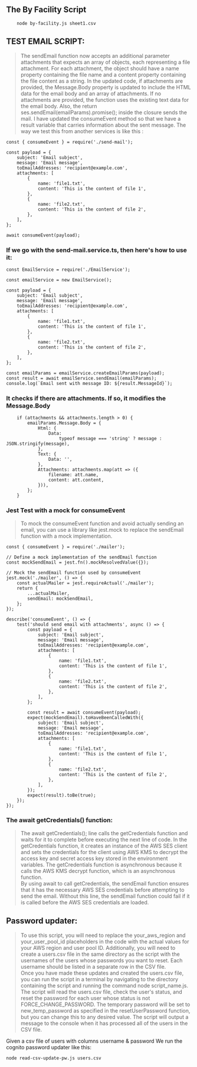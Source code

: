 ## The By Facility Script
```terminal
    node by-facility.js sheet1.csv
```

## TEST EMAIL SCRIPT:
>The sendEmail function now accepts an additional parameter attachments that expects an array of objects, each representing a file attachment.
For each attachment, the object should have a name property containing the file name and a content property containing the file content as a string.
In the updated code, if attachments are provided, the Message.Body property is updated to include the HTML data for the email body and an array of attachments. If no attachments are provided, the function uses the existing text data for the email body.
Also, the return ses.sendEmail(emailParams).promise(); inside the closure sends the mail.
I have updated the consumeEvent method so that we have a result  variable that carries information about the sent message.
The way we test this from another services is like this :
```terminal
const { consumeEvent } = require('./send-mail');

const payload = {
    subject: 'Email subject',
    message: 'Email message',
    toEmailAddresses: 'recipient@example.com',
    attachments: [
        {
            name: 'file1.txt',
            content: 'This is the content of file 1',
        },
        {
            name: 'file2.txt',
            content: 'This is the content of file 2',
        },
    ],
};

await consumeEvent(payload);
```

### If we go with the send-mail.service.ts, then here's how to use it: 
```terminal
const EmailService = require('./EmailService');

const emailService = new EmailService();

const payload = {
    subject: 'Email subject',
    message: 'Email message',
    toEmailAddresses: 'recipient@example.com',
    attachments: [
        {
            name: 'file1.txt',
            content: 'This is the content of file 1',
        },
        {
            name: 'file2.txt',
            content: 'This is the content of file 2',
        },
    ],
};

const emailParams = emailService.createEmailParams(payload);
const result = await emailService.sendEmail(emailParams);
console.log(`Email sent with message ID: ${result.MessageId}`);
```

### It checks if there are attachments.  If so, it modifies the Message.Body
```terminal
    if (attachments && attachments.length > 0) {
        emailParams.Message.Body = {
            Html: {
                Data:
                    typeof message === 'string' ? message : JSON.stringify(message),
            },
            Text: {
                Data: '',
            },
            Attachments: attachments.map(att => ({
                filename: att.name,
                content: att.content,
            })),
        };
    }
```

### Jest Test with a mock for consumeEvent
>To mock the consumeEvent function and avoid actually sending an email, 
> you can use a library like jest.mock to replace the sendEmail function with a mock implementation.
```terminal
const { consumeEvent } = require('./mailer');

// Define a mock implementation of the sendEmail function
const mockSendEmail = jest.fn().mockResolvedValue({});

// Mock the sendEmail function used by consumeEvent
jest.mock('./mailer', () => {
    const actualMailer = jest.requireActual('./mailer');
    return {
        ...actualMailer,
        sendEmail: mockSendEmail,
    };
});

describe('consumeEvent', () => {
    test('should send email with attachments', async () => {
        const payload = {
            subject: 'Email subject',
            message: 'Email message',
            toEmailAddresses: 'recipient@example.com',
            attachments: [
                {
                    name: 'file1.txt',
                    content: 'This is the content of file 1',
                },
                {
                    name: 'file2.txt',
                    content: 'This is the content of file 2',
                },
            ],
        };

        const result = await consumeEvent(payload);
        expect(mockSendEmail).toHaveBeenCalledWith({
            subject: 'Email subject',
            message: 'Email message',
            toEmailAddresses: 'recipient@example.com',
            attachments: [
                {
                    name: 'file1.txt',
                    content: 'This is the content of file 1',
                },
                {
                    name: 'file2.txt',
                    content: 'This is the content of file 2',
                },
            ],
        });
        expect(result).toBe(true);
    });
});
```

### The await getCredentials() function:
>The await getCredentials(); 
> line calls the getCredentials function and waits for it to complete before executing the next line of code. 
> In the getCredentials function, 
> it creates an instance of the AWS SES client and sets the credentials for the client using AWS KMS to decrypt the access key and secret access key stored in the environment variables. The getCredentials function is asynchronous because it calls the AWS KMS decrypt function, 
> which is an asynchronous function.  
> By using await to call getCredentials, the sendEmail function ensures that it has the necessary AWS SES credentials before attempting to send the email. Without this line, the sendEmail function could fail if it is called before the AWS SES credentials are loaded.

## Password updater:  
>To use this script, you will need to replace the your_aws_region and your_user_pool_id placeholders 
> in the code with the actual values for your AWS region and user pool ID. 
> Additionally, you will need to create a users.csv file in the same directory as the script with the usernames 
> of the users whose passwords you want to reset. Each username should be listed in a separate row in the CSV file.  
> Once you have made these updates and created the users.csv file, you can run the script in a terminal by navigating 
> to the directory containing the script and running the command node script_name.js. The script will read the users.csv file, 
> check the user's status, and reset the password for each user whose status is not FORCE_CHANGE_PASSWORD. 
> The temporary password will be set to new_temp_password as specified in the resetUserPassword function, 
> but you can change this to any desired value. The script will output a message to the console when it has 
> processed all of the users in the CSV file. 

Given a csv file of users with columns username & password
We run the cognito password updater like this: 
```terminal
node read-csv-update-pw.js users.csv
```
